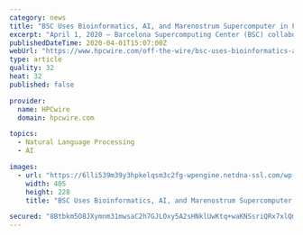```yaml
---
category: news
title: "BSC Uses Bioinformatics, AI, and Marenostrum Supercomputer in Fight Against COVID-19"
excerpt: "April 1, 2020 — Barcelona Supercomputing Center (BSC) collaborates in the fight against the coronavirus from different areas: the application of bioinformatics for the research on the virus and its possible treatments, the use of artificial intelligence and natural language processing to analyze the data about the spread and impact of the ..."
publishedDateTime: 2020-04-01T15:07:00Z
webUrl: "https://www.hpcwire.com/off-the-wire/bsc-uses-bioinformatics-ai-and-marenostrum-supercomputer-in-the-fight-against-covid-19/"
type: article
quality: 32
heat: 32
published: false

provider:
  name: HPCwire
  domain: hpcwire.com

topics:
  - Natural Language Processing
  - AI

images:
  - url: "https://6lli539m39y3hpkelqsm3c2fg-wpengine.netdna-ssl.com/wp-content/uploads/2020/03/coronavirus_shutterstock-1621031059_700x-405x228.jpg"
    width: 405
    height: 228
    title: "BSC Uses Bioinformatics, AI, and Marenostrum Supercomputer in Fight Against COVID-19"

secured: "8Btbkm5O8JXymnm31mwsaC2h7GJLOxy5A2sHNklUwKtq+waKNSsriQRx7xlQmwOvGN9Euol7invYUxjD9H7AABgRrzV231ywhF4ZrjapP93lga91w/ttncsH0RfiZ/LhvfAO2UIfQ+DnEzdo3iUgaStn0AiHFUxvriHnl1dVdyyNYAz+ApnaEwRdceam85pbIbroSLnx3U+o9lfhpdQSqsoeIEWenf+KQidFFaoYn+kaVbue3vfMxdxUULhWLpGfvzi7qm3mgsfJkkfLZuonEH1WTvdkAEB6FreB1X0FIm6EiIw84J4EmGffo0dov2YdsQXJDaxQWXRXNlZiesDGHUnH6GuRsxquUZmMAa/PwHR8jiXwpox3YdJkDjQZaxYu4l/dg7Yka4RGOd95HOdDwTjWchINh20iohHtLXL4ZqVi6trxv/fM4KcuJQmcnhVPNfRLsq0aRFUGbI7E+VHOGcS2ECAz3C+klwSIWhGHaV8=;G97sXCBL9xt1uxznK2WDow=="
---
```


